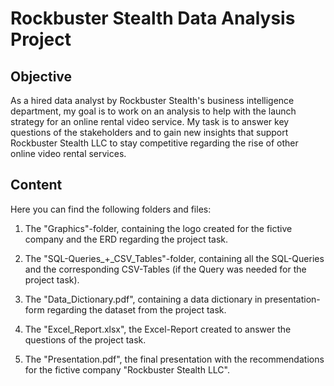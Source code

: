 # Rockbuster Stealth Data Analysis Project

## Objective

As a hired data analyst by Rockbuster Stealth's business intelligence department, my goal is to work on an analysis to help with the launch strategy for an online rental video service. My task is to answer key questions of the stakeholders and to gain new insights that support Rockbuster Stealth LLC to stay competitive regarding the rise of other online video rental services.

## Content

Here you can find the following folders and files:

1. The "Graphics"-folder, containing the logo created for the fictive company and the ERD regarding the project task.

2. The "SQL-Queries_+_CSV_Tables"-folder, containing all the SQL-Queries and the corresponding CSV-Tables (if the Query was needed for the project task).

3. The "Data_Dictionary.pdf", containing a data dictionary in presentation-form regarding the dataset from the project task.

4. The "Excel_Report.xlsx", the Excel-Report created to answer the questions of the project task.

5. The "Presentation.pdf", the final presentation with the recommendations for the fictive company "Rockbuster Stealth LLC".
